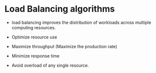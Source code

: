 # Load Balancing algorithms

* load balancing improves the distribution of workloads across multiple computing resources.

* Optimize resource use 
* Maximize throughput (Maximize the production rate)
* Minimize response time
* Avoid overload of any single resource.
